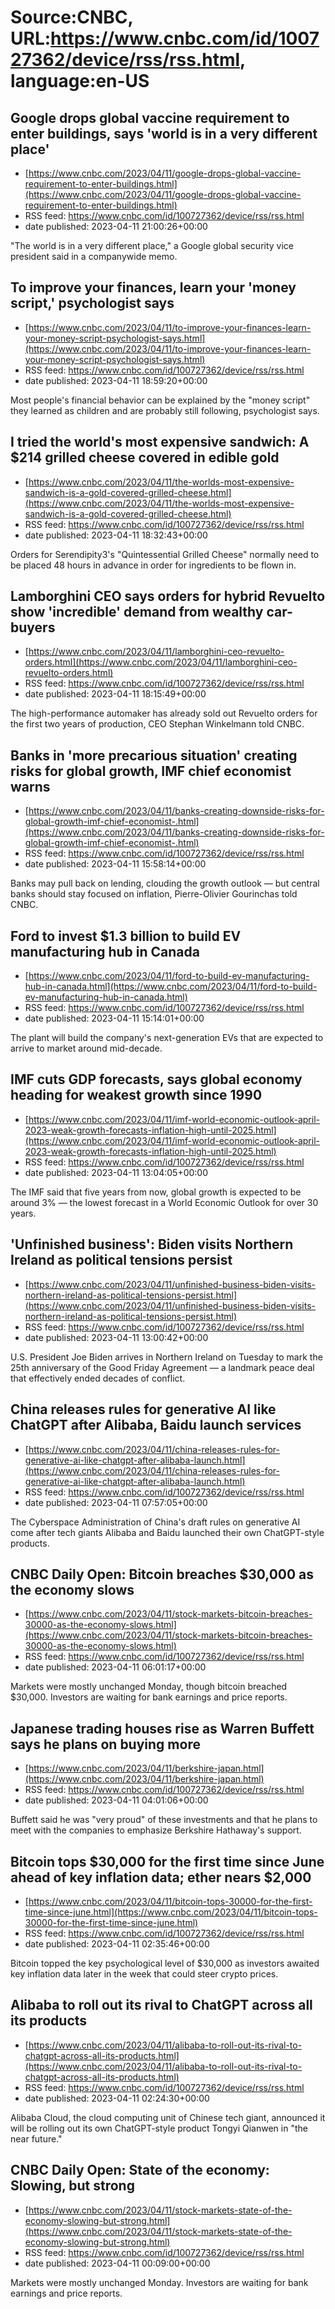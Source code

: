# Source:CNBC, URL:https://www.cnbc.com/id/100727362/device/rss/rss.html, language:en-US

## Google drops global vaccine requirement to enter buildings, says 'world is in a very different place'
 - [https://www.cnbc.com/2023/04/11/google-drops-global-vaccine-requirement-to-enter-buildings.html](https://www.cnbc.com/2023/04/11/google-drops-global-vaccine-requirement-to-enter-buildings.html)
 - RSS feed: https://www.cnbc.com/id/100727362/device/rss/rss.html
 - date published: 2023-04-11 21:00:26+00:00

"The world is in a very different place," a Google global security vice president said in a companywide memo.

## To improve your finances, learn your 'money script,' psychologist says
 - [https://www.cnbc.com/2023/04/11/to-improve-your-finances-learn-your-money-script-psychologist-says.html](https://www.cnbc.com/2023/04/11/to-improve-your-finances-learn-your-money-script-psychologist-says.html)
 - RSS feed: https://www.cnbc.com/id/100727362/device/rss/rss.html
 - date published: 2023-04-11 18:59:20+00:00

Most people's financial behavior can be explained by the "money script" they learned as children and are probably still following, psychologist says.

## I tried the world's most expensive sandwich: A $214 grilled cheese covered in edible gold
 - [https://www.cnbc.com/2023/04/11/the-worlds-most-expensive-sandwich-is-a-gold-covered-grilled-cheese.html](https://www.cnbc.com/2023/04/11/the-worlds-most-expensive-sandwich-is-a-gold-covered-grilled-cheese.html)
 - RSS feed: https://www.cnbc.com/id/100727362/device/rss/rss.html
 - date published: 2023-04-11 18:32:43+00:00

Orders for Serendipity3's "Quintessential Grilled Cheese" normally need to be placed 48 hours in advance in order for ingredients to be flown in.

## Lamborghini CEO says orders for hybrid Revuelto show 'incredible' demand from wealthy car-buyers
 - [https://www.cnbc.com/2023/04/11/lamborghini-ceo-revuelto-orders.html](https://www.cnbc.com/2023/04/11/lamborghini-ceo-revuelto-orders.html)
 - RSS feed: https://www.cnbc.com/id/100727362/device/rss/rss.html
 - date published: 2023-04-11 18:15:49+00:00

The high-performance automaker has already sold out Revuelto orders for the first two years of production, CEO Stephan Winkelmann told CNBC.

## Banks in 'more precarious situation' creating risks for global growth, IMF chief economist warns
 - [https://www.cnbc.com/2023/04/11/banks-creating-downside-risks-for-global-growth-imf-chief-economist-.html](https://www.cnbc.com/2023/04/11/banks-creating-downside-risks-for-global-growth-imf-chief-economist-.html)
 - RSS feed: https://www.cnbc.com/id/100727362/device/rss/rss.html
 - date published: 2023-04-11 15:58:14+00:00

Banks may pull back on lending, clouding the growth outlook — but central banks should stay focused on inflation, Pierre-Olivier Gourinchas told CNBC.

## Ford to invest $1.3 billion to build EV manufacturing hub in Canada
 - [https://www.cnbc.com/2023/04/11/ford-to-build-ev-manufacturing-hub-in-canada.html](https://www.cnbc.com/2023/04/11/ford-to-build-ev-manufacturing-hub-in-canada.html)
 - RSS feed: https://www.cnbc.com/id/100727362/device/rss/rss.html
 - date published: 2023-04-11 15:14:01+00:00

The plant will build the company's next-generation EVs that are expected to arrive to market around mid-decade.

## IMF cuts GDP forecasts, says global economy heading for weakest growth since 1990
 - [https://www.cnbc.com/2023/04/11/imf-world-economic-outlook-april-2023-weak-growth-forecasts-inflation-high-until-2025.html](https://www.cnbc.com/2023/04/11/imf-world-economic-outlook-april-2023-weak-growth-forecasts-inflation-high-until-2025.html)
 - RSS feed: https://www.cnbc.com/id/100727362/device/rss/rss.html
 - date published: 2023-04-11 13:04:05+00:00

The IMF said that five years from now, global growth is expected to be around 3% — the lowest forecast in a World Economic Outlook for over 30 years.

## 'Unfinished business': Biden visits Northern Ireland as political tensions persist
 - [https://www.cnbc.com/2023/04/11/unfinished-business-biden-visits-northern-ireland-as-political-tensions-persist.html](https://www.cnbc.com/2023/04/11/unfinished-business-biden-visits-northern-ireland-as-political-tensions-persist.html)
 - RSS feed: https://www.cnbc.com/id/100727362/device/rss/rss.html
 - date published: 2023-04-11 13:00:42+00:00

U.S. President Joe Biden arrives in Northern Ireland on Tuesday to mark the 25th anniversary of the Good Friday Agreement — a landmark peace deal that effectively ended decades of conflict.

## China releases rules for generative AI like ChatGPT after Alibaba, Baidu launch services
 - [https://www.cnbc.com/2023/04/11/china-releases-rules-for-generative-ai-like-chatgpt-after-alibaba-launch.html](https://www.cnbc.com/2023/04/11/china-releases-rules-for-generative-ai-like-chatgpt-after-alibaba-launch.html)
 - RSS feed: https://www.cnbc.com/id/100727362/device/rss/rss.html
 - date published: 2023-04-11 07:57:05+00:00

The Cyberspace Administration of China's draft rules on generative AI come after tech giants Alibaba and Baidu launched their own ChatGPT-style products.

## CNBC Daily Open: Bitcoin breaches $30,000 as the economy slows
 - [https://www.cnbc.com/2023/04/11/stock-markets-bitcoin-breaches-30000-as-the-economy-slows.html](https://www.cnbc.com/2023/04/11/stock-markets-bitcoin-breaches-30000-as-the-economy-slows.html)
 - RSS feed: https://www.cnbc.com/id/100727362/device/rss/rss.html
 - date published: 2023-04-11 06:01:17+00:00

Markets were mostly unchanged Monday, though bitcoin breached $30,000. Investors are waiting for bank earnings and price reports.

## Japanese trading houses rise as Warren Buffett says he plans on buying more
 - [https://www.cnbc.com/2023/04/11/berkshire-japan.html](https://www.cnbc.com/2023/04/11/berkshire-japan.html)
 - RSS feed: https://www.cnbc.com/id/100727362/device/rss/rss.html
 - date published: 2023-04-11 04:01:06+00:00

Buffett said he was "very proud" of these investments and that he plans to meet with the companies to emphasize Berkshire Hathaway's support.

## Bitcoin tops $30,000 for the first time since June ahead of key inflation data; ether nears $2,000
 - [https://www.cnbc.com/2023/04/11/bitcoin-tops-30000-for-the-first-time-since-june.html](https://www.cnbc.com/2023/04/11/bitcoin-tops-30000-for-the-first-time-since-june.html)
 - RSS feed: https://www.cnbc.com/id/100727362/device/rss/rss.html
 - date published: 2023-04-11 02:35:46+00:00

Bitcoin topped the key psychological level of $30,000 as investors awaited key inflation data later in the week that could steer crypto prices.

## Alibaba to roll out its rival to ChatGPT across all its products
 - [https://www.cnbc.com/2023/04/11/alibaba-to-roll-out-its-rival-to-chatgpt-across-all-its-products.html](https://www.cnbc.com/2023/04/11/alibaba-to-roll-out-its-rival-to-chatgpt-across-all-its-products.html)
 - RSS feed: https://www.cnbc.com/id/100727362/device/rss/rss.html
 - date published: 2023-04-11 02:24:30+00:00

Alibaba Cloud, the cloud computing unit of Chinese tech giant, announced it will be rolling out its own ChatGPT-style product Tongyi Qianwen in "the near future."

## CNBC Daily Open: State of the economy: Slowing, but strong
 - [https://www.cnbc.com/2023/04/11/stock-markets-state-of-the-economy-slowing-but-strong.html](https://www.cnbc.com/2023/04/11/stock-markets-state-of-the-economy-slowing-but-strong.html)
 - RSS feed: https://www.cnbc.com/id/100727362/device/rss/rss.html
 - date published: 2023-04-11 00:09:00+00:00

Markets were mostly unchanged Monday. Investors are waiting for bank earnings and price reports.

